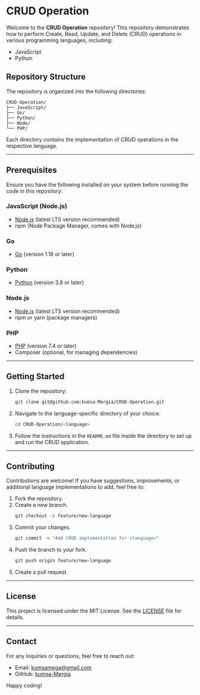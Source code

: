 # CRUD Operation

Welcome to the **CRUD Operation** repository! This repository demonstrates how to perform Create, Read, Update, and Delete (CRUD) operations in various programming languages, including:

- JavaScript
- Python

## Repository Structure

The repository is organized into the following directories:

```
CRUD-Operation/
├── JavaScript/
├── Go/
├── Python/
├── Node/
└── PHP/
```

Each directory contains the implementation of CRUD operations in the respective language.

---

## Prerequisites

Ensure you have the following installed on your system before running the code in this repository:

### JavaScript (Node.js)
- [Node.js](https://nodejs.org/) (latest LTS version recommended)
- npm (Node Package Manager, comes with Node.js)

### Go
- [Go](https://go.dev/) (version 1.18 or later)

### Python
- [Python](https://www.python.org/) (version 3.8 or later)

### Node.js
- [Node.js](https://nodejs.org/) (latest LTS version recommended)
- npm or yarn (package managers)

### PHP
- [PHP](https://www.php.net/) (version 7.4 or later)
- Composer (optional, for managing dependencies)

---

## Getting Started

1. Clone the repository:
   ```bash
   git clone git@github.com:kumsa-Mergia/CRUD-Operation.git
   ```
2. Navigate to the language-specific directory of your choice:
   ```bash
   cd CRUD-Operation/<language>
   ```
3. Follow the instructions in the `README.md` file inside the directory to set up and run the CRUD application.

---

## Contributing

Contributions are welcome! If you have suggestions, improvements, or additional language implementations to add, feel free to:

1. Fork the repository.
2. Create a new branch.
   ```bash
   git checkout -b feature/new-language
   ```
3. Commit your changes.
   ```bash
   git commit -m "Add CRUD implementation for <language>"
   ```
4. Push the branch to your fork.
   ```bash
   git push origin feature/new-language
   ```
5. Create a pull request.

---

## License

This project is licensed under the MIT License. See the [LICENSE](LICENSE) file for details.

---

## Contact

For any inquiries or questions, feel free to reach out:
- Email: [kumsamega@gmail.com](mailto:kumsamega@gmail.com)
- GitHub: [kumsa-Mergia](https://github.com/kumsa-Mergia)

Happy coding!

